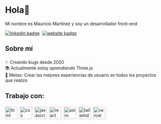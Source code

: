 <h1 align="left">Hola👋</h1>

<p align="left">Mi nombre es Mauricio Martínez y soy un desarrollador front-end</p>

<div align="left" style="display:flex;gap:8px;">
  <a href="https://www.linkedin.com/in/mauriciodmo/" target="_blank">
    <img src="https://img.shields.io/badge/LinkedIn-0077B5?style=for-the-badge&logo=linkedin&logoColor=white" alt="linkedin badge" />
  </a>
  <a href="https://mauriciodmo.com" target="_blank">
    <img src="https://img.shields.io/badge/Website-000000?style=for-the-badge&logo=vercel&logoColor=white" alt="website badge" />
  </a>
</div>

###

<h2 align="left">Sobre mí</h2>

###

<p align="left">✨ Creando bugs desde 2020<br>📚 Actualmente estoy aprendiendo Three.js<br>🎯 Metas: Crear las mejores experiencias de usuario en todos los proyectos que realizo</p>

###

<h2 align="left">Trabajo con:</h2>

###

<div align="left" style="display:flex;gap:8px;">
  <img src="https://cdn.jsdelivr.net/gh/devicons/devicon/icons/html5/html5-original.svg" height="40" alt="html logo"  />
  <img src="https://cdn.jsdelivr.net/gh/devicons/devicon/icons/css3/css3-original.svg" height="40" alt="css logo"  />
  <img src="https://cdn.jsdelivr.net/gh/devicons/devicon/icons/javascript/javascript-original.svg" height="40" alt="javascript logo"  />
  <img src="https://cdn.jsdelivr.net/gh/devicons/devicon/icons/react/react-original.svg" height="40" alt="react logo"  />
  <img src="https://cdn.jsdelivr.net/gh/devicons/devicon/icons/astro/astro-original.svg" height="40" alt="astro logo"  />
  <img src="https://cdn.jsdelivr.net/gh/devicons/devicon/icons/tailwindcss/tailwindcss-original.svg" height="40" alt="tailwind logo"  />
  <img src="https://cdn.jsdelivr.net/gh/devicons/devicon/icons/vercel/vercel-original.svg" height="40" alt="vercel logo"  />
</div>

###